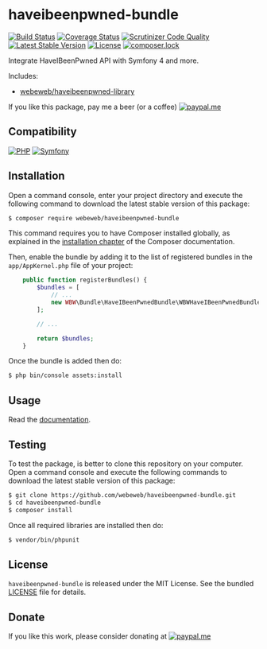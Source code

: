 haveibeenpwned-bundle
=====================

[![Build Status](https://img.shields.io/github/actions/workflow/status/webeweb/haveibeenpwned-bundle/build.yml?style=flat-square)](https://github.com/webeweb/haveibeenpwned-bundle/actions)
[![Coverage Status](https://img.shields.io/coveralls/github/webeweb/haveibeenpwned-bundle/master.svg?style=flat-square)](https://coveralls.io/github/webeweb/haveibeenpwned-bundle?branch=master)
[![Scrutinizer Code Quality](https://img.shields.io/scrutinizer/quality/g/webeweb/haveibeenpwned-bundle/master.svg?style=flat-square)](https://scrutinizer-ci.com/g/webeweb/haveibeenpwned-bundle/?branch=master)
[![Latest Stable Version](https://img.shields.io/packagist/v/webeweb/haveibeenpwned-bundle.svg?style=flat-square)](https://packagist.org/packages/webeweb/haveibeenpwned-bundle)
[![License](https://img.shields.io/packagist/l/webeweb/haveibeenpwned-bundle.svg?style=flat-square)](https://packagist.org/packages/webeweb/haveibeenpwned-bundle)
[![composer.lock](https://img.shields.io/badge/.lock-uncommited-important.svg?style=flat-square)](https://packagist.org/packages/webeweb/haveibeenpwned-bundle)

Integrate HaveIBeenPwned API with Symfony 4 and more.

Includes:

- [webeweb/haveibeenpwned-library](https://github.com/webeweb/haveibeenpwned-library)

If you like this package, pay me a beer (or a coffee)
[![paypal.me](https://img.shields.io/badge/paypal.me-webeweb-0070ba.svg?style=flat-square&logo=paypal)](https://www.paypal.me/webeweb)

## Compatibility

[![PHP](https://img.shields.io/packagist/php-v/webeweb/haveibeenpwned-bundle.svg?style=flat-square)](http://php.net)
[![Symfony](https://img.shields.io/badge/symfony-%5E4.4%7C%5E5.0-brightness.svg?style=flat-square)](https://symfony.com)

## Installation

Open a command console, enter your project directory and execute the following
command to download the latest stable version of this package:

```bash
$ composer require webeweb/haveibeenpwned-bundle
```

This command requires you to have Composer installed globally, as explained in
the [installation chapter](https://getcomposer.org/doc/00-intro.md) of the
Composer documentation.

Then, enable the bundle by adding it to the list of registered bundles
in the `app/AppKernel.php` file of your project:

```php
    public function registerBundles() {
        $bundles = [
            // ...
            new WBW\Bundle\HaveIBeenPwnedBundle\WBWHaveIBeenPwnedBundle(),
        ];

        // ...

        return $bundles;
    }
```

Once the bundle is added then do:

```bash
$ php bin/console assets:install
```

## Usage

Read the [documentation](Resources/doc/index.md).

## Testing

To test the package, is better to clone this repository on your computer.
Open a command console and execute the following commands to download the latest
stable version of this package:

```bash
$ git clone https://github.com/webeweb/haveibeenpwned-bundle.git
$ cd haveibeenpwned-bundle
$ composer install
```

Once all required libraries are installed then do:

```bash
$ vendor/bin/phpunit
```

## License

`haveibeenpwned-bundle` is released under the MIT License. See the bundled [LICENSE](LICENSE)
file for details.

## Donate

If you like this work, please consider donating at
[![paypal.me](https://img.shields.io/badge/paypal.me-webeweb-0070ba.svg?style=flat-square&logo=paypal)](https://www.paypal.me/webeweb)
